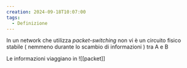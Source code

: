 ```yaml
---
creation: 2024-09-18T10:07:00
tags:
  - Definizione
---
```

In un network che utilizza *packet-switching* non vi è un circuito fisico stabile ( nemmeno durante lo scambio di informazioni ) tra A e B

Le informazioni viaggiano in ![[packet]] 

